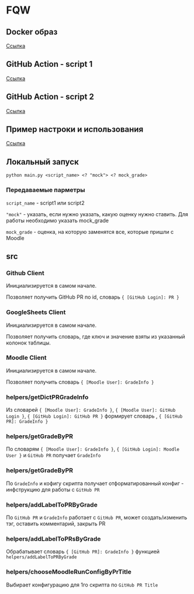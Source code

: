 # FQW

## Docker образ
[Ссылка](https://hub.docker.com/repository/docker/fox1209/gm_scripts)

## GitHub Action - script 1
[Ссылка](https://github.com/marketplace/actions/pull-request-bot-synchronizes-two-services-github-moodle-script-1)

## GitHub Action - script 2
[Ссылка](https://github.com/marketplace/actions/pull-request-bot-synchronizes-two-services-github-moodle-script-2)

## Пример настроки и использования
[Ссылка](https://github.com/Dmitriy129/fqw-example)

## Локальный запуск

```
python main.py <script_name> <? "mock"> <? mock_grade>
```
### Передаваемые парметры
`script_name` - script1 или script2

`"mock"` - указать, если нужно указать, какую оценку нужно ставить. Для работы необходимо указать mock_grade

`mock_grade` - оценка, на которую заменятся все, которые пришли с Moodle 

## src

### Github Client
Инициализируется в самом начале.

Позволяет получить GitHub PR по id, словарь `{ [GitHub Login]: PR }`

### GoogleSheets Client

Инициализируется в самом начале.

Позволяет получить словарь, где ключ и значение взяты из указанный колонок таблицы.

### Moodle Client

Инициализируется в самом начале.

Позволяет получить словарь `{ [Moodle User]: GradeInfo }`

### helpers/getDictPRGradeInfo

Из словарей `{ [Moodle User]: GradeInfo }`, `{ [Moodle User]: GitHub Login }`, `{ [GitHub Login]: GitHub PR }` формирует словарь , `{ [GitHub PR]: GradeInfo }`

### helpers/getGradeByPR

По словарям `{ [Moodle User]: GradeInfo }`, `{ [GitHub Login]: Moodle User }` и `GitHub PR` получает  `GradeInfo`

### helpers/getGradeByPR

По `GradeInfo` и кофигу скрипта получает отформатированный конфиг - инфструкцию для работы с `GitHub PR`

### helpers/addLabelToPRByGrade

По `GitHub PR` и `GradeInfo` работает с `GitHub PR`, может создать/изменить тэг, оставить комментарий, закрыть PR

### helpers/addLabelToPRsByGrade

Обрабатывает словарь `{ [GitHub PR]: GradeInfo }` функцией `helpers/addLabelToPRByGrade`

### helpers/chooseMoodleRunConfigByPrTitle

Выбирает конфигурацию для 1го скрипта по `GitHub PR Title`



